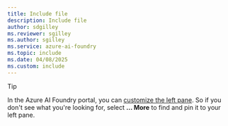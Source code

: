 ```yaml
---
title: Include file
description: Include file
author: sdgilley
ms.reviewer: sgilley
ms.author: sgilley
ms.service: azure-ai-foundry
ms.topic: include
ms.date: 04/08/2025
ms.custom: include
---
```


> [!TIP]
> In the Azure AI Foundry portal, you can [customize the left pane](../what-is-azure-ai-foundry.md#left-pane).   So if you don't see what you're looking for, select **... More** to find and pin it to your left pane.